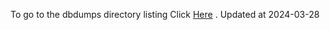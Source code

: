 To go to the dbdumps directory listing Click [Here](https://ipfs.io/ipfs/bafkreihxrvw7kowbduoqgztlz6yjss5twx7s3aauh4kgueslzzypu232ne) . Updated at 2024-03-28
